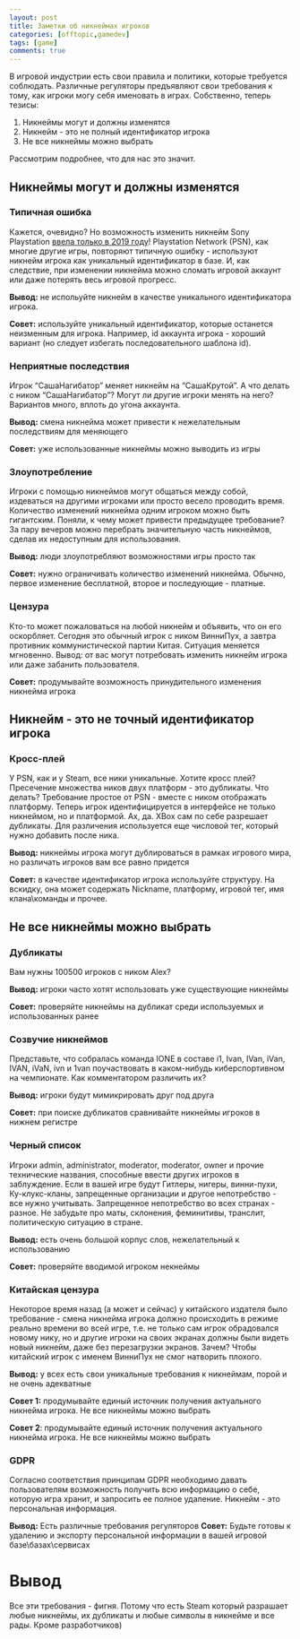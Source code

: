 ```yaml
---
layout: post
title: Заметки об никнеймах игроков
categories: [offtopic,gamedev]
tags: [game]
comments: true
---
```


В игровой индустрии есть свои правила и политики, которые требуется соблюдать.
Различные регуляторы предъявляют свои требования к тому, как игроки могу себя именовать в играх.
Собственно, теперь тезисы:

1. Никнеймы могут и должны изменятся
2. Никнейм - это не полный идентификатор игрока
3. Не все никнеймы можно выбрать

Рассмотрим подробнее, что для нас это значит.

## Никнеймы могут и должны изменятся
### Типичная ошибка
Кажется, очевидно?
Но возможность изменить никнейм Sony Playstation [ввела только в 2019 году](https://blog.playstation.com/2019/04/10/online-id-change-on-psn-your-questions-answered/)!
Playstation Network (PSN), как многие другие игры, повторяют типичную ошибку - используют никнейм игрока как уникальный идентификатор в базе. И, как следствие, при изменении никнейма можно сломать игровой аккаунт или даже потерять весь игровой прогресс.

**Вывод:** не испольуйте никнейм в качестве уникального идентификатора игрока.

**Совет:** используйте уникальный идентификатор, которые останется неизменным для игрока. Например, id аккаунта игрока - хороший вариант (но следует избегать последовательного шаблона id).

### Неприятные последствия
Игрок “СашаНагибатор” меняет никнейм на “СашаКрутой”. А что делать с ником “СашаНагибатор”? Могут ли другие игроки менять на него? Вариантов много, вплоть до угона аккаунта.

**Вывод:** смена никнейма может привести к нежелательным последствиям для меняющего

**Совет:** уже использованные никнеймы можно выводить из игры

### Злоупотребление
Игроки с помощью никнеймов могут общаться между собой, издеваться на другими игроками или просто весело проводить время. Количество изменений никнейма одним игроком можно быть гигантским. Поняли, к чему может привести предыдущее требование? За пару вечеров можно перебрать значительную часть никнеймов, сделав их недоступным для использования.

**Вывод:** люди злоупотребляют возможностями игры просто так

**Совет:** нужно ограничивать количество изменений никнейма. Обычно, первое изменение бесплатной, второе и последующие - платные.

### Цензура
Кто-то может пожаловаться на любой никнейм и объявить, что он его оскорбляет. Сегодня это обычный игрок с ником ВинниПух, а завтра противник коммунистической партии Китая. Ситуация меняется мгновенно.
Вывод: от вас могут потребовать изменить никнейм игрока или даже забанить пользователя.

**Совет:** продумывайте возможность принудительного изменения никнейма игрока

## Никнейм - это не точный идентификатор игрока
### Кросс-плей
У PSN, как и у Steam, все ники уникальные. Хотите кросс плей? Пресечение множества ников двух платформ - это дубликаты. Что делать? Требование простое от PSN - вместе с ником отображать платформу. Теперь игрок идентифицируется в интерфейсе не только никнеймом, но и платформой.
Ах, да. XBox сам по себе разрешает дубликаты. Для различения используется еще числовой тег, который нужно добавить после ника.

**Вывод:** никнеймы игрока могут дублироваться в рамках игрового мира, но различать игроков вам все равно придется

**Совет:** в качестве идентификатор игрока используйте структуру. На вскидку, она может содержать Nickname, платформу, игровой тег, имя клана\команды и прочее.

## Не все никнеймы можно выбрать
### Дубликаты
Вам нужны 100500 игроков с ником Alex?

**Вывод:** игроки часто хотят использовать уже существующие никнеймы

**Совет:** проверяйте никнеймы на дубликат среди используемых и использованных ранее

### Созвучие никнеймов
Представьте, что собралась команда IONE в составе i1, Ivan, IVan, iVan, IVAN, iVaN, ivn и 1van поучаствовать в каком-нибудь киберспортивном на чемпионате. Как комментатором различить их?

**Вывод:** игроки будут мимикрировать друг под друга

**Совет:** при поиске дубликатов сравнивайте никнеймы игроков в нижнем регистре

### Черный список
Игроки admin, administrator, moderator, moderator, owner и прочие технические названия, способные ввести других игроков в заблуждение.
Если в вашей игре будут Гитлеры, нигеры, винни-пухи, Ку-клукс-кланы, запрещенные организации и другое непотребство - все нужно учитывать. Запрещенное непотребство во всех странах - разное. Не забудьте про маты, склонения, феминитивы, транслит, политическую ситуацию в стране.

**Вывод:** есть очень большой корпус слов, нежелательный к использованию

**Совет:** проверяйте вводимой игроком некнеймы

### Китайская цензура
Некоторое время назад (а может и сейчас) у китайского издателя было требование - смена никнейма игрока должно происходить в режиме реально времени во всей игре, т.е. не только сам игрок обрадовался новому нику, но и другие игроки на своих экранах должны были видеть новый никнейм, даже без перезагрузки экранов. Зачем? Чтобы китайский игрок с именем ВинниПух не смог натворить плохого.

**Вывод:** у всех есть свои уникальные требования к никнеймам, порой и не очень адекватные

**Совет 1:** продумывайте единый источник получения актуального никнейма игрока. Не все никнеймы можно выбрать

**Совет 2**: продумывайте единый источник получения актуального никнейма игрока. Не все никнеймы можно выбрать

### GDPR
Согласно соответствия принципам GDPR необходимо давать пользователям возможность получить всю информацию о себе, которую игра хранит, и запросить ее полное удаление. Никнейм - это персональная информация.

**Вывод:** Есть различные требования регуляторов
**Совет:** Будьте готовы к удалению и экспорту персональной информации в вашей игровой базе\базах\сервисах

# Вывод
Все эти требования - фигня. Потому что есть Steam который разрашает любые никнеймы, их дубликаты и любые символы в никнейме и все рады. Кроме разработчиков)